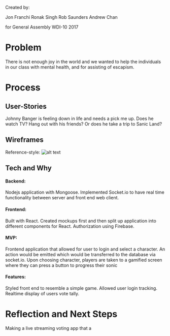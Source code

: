 Created by:

Jon Franchi
Ronak Singh
Rob Saunders
Andrew Chan

for General Assembly WDI-10 2017


# Problem

There is not enough joy in the world and we wanted to help the individuals in our class with mental health, and for assisting of escapism.

# Process

## User-Stories
Johnny Banger is feeling down in life and needs a pick me up. Does he watch TV? Hang out with his friends? Or does he take a trip to Sanic Land?

## Wireframes



Reference-style:
![alt text][logo]

[logo]: https://files.slack.com/files-tmb/T0351JZQ0-F567LM1FS-70cb2c5e8b/img_20170428_174250_960.jpg "Logo Title Text 2"

## Tech and Why

#### Backend:

Nodejs application with Mongoose. Implemented Socket.io to have real time functionality between server and front end web client.

#### Frontend:

Built with React. Created mockups first and then split up application into different components for React. Authorization using Firebase.

#### MVP:
Frontend application that allowed for user to login and select a character. An action would be emitted which would be transferred to the database via socket.io. Upon choosing character, players are taken to a gamified screen where they can press a button to progress their sonic

#### Features:
Styled front end to resemble a simple game.
Allowed user login tracking.
Realtime display of users vote tally.


# Reflection and Next Steps
Making a live streaming voting app that a

